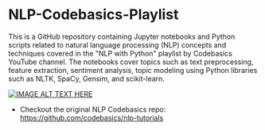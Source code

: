 # NLP-Codebasics-Playlist
This is a GitHub repository containing Jupyter notebooks and Python scripts related to natural language processing (NLP) concepts and techniques covered in the "NLP with Python" playlist by Codebasics YouTube channel. The notebooks cover topics such as text preprocessing, feature extraction, sentiment analysis, topic modeling using Python libraries such as NLTK, SpaCy, Gensim, and scikit-learn. 

[![IMAGE ALT TEXT HERE](https://img.youtube.com/vi/R-AG4-qZs1A/0.jpg)](https://www.youtube.com/watch?v=R-AG4-qZs1A) </br>

- Checkout the original NLP Codebasics repo: https://github.com/codebasics/nlp-tutorials </br>
